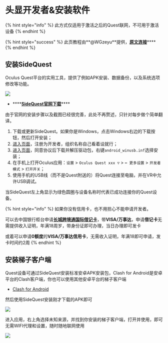 # 头显开发者&安装软件

{% hint style="info" %}
此方式仅适用于激活之后的Quest联网，不可用于激活设备
{% endhint %}

{% hint style="success" %}
此页教程由**@WGzeyu**提供，[**原文连接**](https://bs-wgzeyu.gtxcn.com/oq-guide/)\*\*\*\*
{% endhint %}

## 安装SideQuest

Oculus Quest平台的实用工具，提供了例如APK安装、数据备份，以及系统选项修改等功能。

![](https://cdn.jsdelivr.net/gh/EYW-015/Oculus-guide-China/quest/sidequest.png)

* \*\*\*\*[**SideQuest官网下载**](https://sidequestvr.com/setup-howto)\*\*\*\*

由于官网的安装步骤以及截图已经很完善，此处不再赘述，只针对每步做个简单翻译。

1. 下载或更新SideQuest。如果你是Windows，点击Windows右边的下载按钮，然后打开安装；  
2. [进入页面](https://dashboard.oculus.com/)，注册为开发者，组织名称自己看着设就行；  
3. [进入页面](https://developer.oculus.com/downloads/package/oculus-adb-drivers/)，同意协议后下载并解压驱动包，右键`android_winusb.inf`选择安装；  
4. 在手机上打开Oculus应用：`设置` &gt; `Oculus Quest xxx ▽` &gt; `┅ 更多设置` &gt; `开发者模式` &gt; `打开开关`；  
5. 使用手机的USB线（而不是Quest附送的）将Quest连接至电脑，并在VR中允许USB调试。

当SideQuest左上角显示为绿色圆圈与设备名称时代表已成功连接你的Quest设备。

{% hint style="info" %}
如果你没有信用卡，也不用担心不能申请开发者。

可以去中国银行柜台申请[**长城跨境通国际借记卡**](https://www.boc.cn/bcservice/bc2/201704/t20170426_9329829.html)，带**VISA/万事达**，申请**借记卡**无需提供收入证明，年满18周岁，带身份证即可办理，当日办理即可发卡

或着可以申请**0额度**的**VISA/万事达信用卡**，无需收入证明，年满18即可申请，发卡时间约2周
{% endhint %}

## 安装梯子客户端

Quest设备可通过SideQuest安装标准安卓APK安装包，Clash for Android是安卓平台的Clash客户端，你也可以使用其他安卓平台的梯子客户端

* [Clash for Android](https://github.com/Kr328/ClashForAndroid)

然后使用SideQuest安装刚才下载的APK即可

![](https://cdn.jsdelivr.net/gh/EYW-015/Oculus-guide-China/quest/install.png)

进入应用，右上角选择未知来源，并找到你安装的梯子客户端，打开并使用，即可无需WIFI代理和设置，随时随地联网使用

![](https://cdn.jsdelivr.net/gh/EYW-015/Oculus-guide-China/quest/uks.webp)

